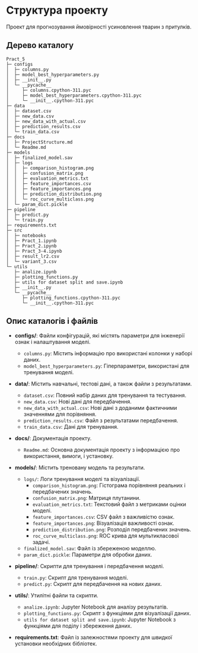 # Структура проекту

Проект для прогнозування ймовірності усиновлення тварин з притулків.

## Дерево каталогу

```
Pract_5
├─ configs
│  ├─ columns.py
│  ├─ model_best_hyperparameters.py
│  ├─ __init__.py
│  └─ __pycache__
│     ├─ columns.cpython-311.pyc
│     ├─ model_best_hyperparameters.cpython-311.pyc
│     └─ __init__.cpython-311.pyc
├─ data
│  ├─ dataset.csv
│  ├─ new_data.csv
│  ├─ new_data_with_actual.csv
│  ├─ prediction_results.csv
│  └─ train_data.csv
├─ docs
│  ├─ ProjectStructure.md
│  └─ Readme.md
├─ models
│  ├─ finalized_model.sav
│  ├─ logs
│  │  ├─ comparison_histogram.png
│  │  ├─ confusion_matrix.png
│  │  ├─ evaluation_metrics.txt
│  │  ├─ feature_importances.csv
│  │  ├─ feature_importances.png
│  │  ├─ prediction_distribution.png
│  │  └─ roc_curve_multiclass.png
│  └─ param_dict.pickle
├─ pipeline
│  ├─ predict.py
│  └─ train.py
├─ requirements.txt
├─ src
│  ├─ notebooks
│  ├─ Pract_1.ipynb
│  ├─ Pract_2.ipynb
│  ├─ Pract_3-4.ipynb
│  ├─ result_lr2.csv
│  └─ variant_3.csv
└─ utils
   ├─ analize.ipynb
   ├─ plotting_functions.py
   ├─ utils for dataset split and save.ipynb
   ├─ __init__.py
   └─ __pycache__
      ├─ plotting_functions.cpython-311.pyc
      └─ __init__.cpython-311.pyc
```

## Опис каталогів і файлів

- **configs/**: Файли конфігурацій, які містять параметри для інженерії ознак і налаштування моделі.
  - `columns.py`: Містить інформацію про використані колонки у наборі даних.
  - `model_best_hyperparameters.py`: Гіперпараметри, використані для тренування моделі.
- **data/**: Містить навчальні, тестові дані, а також файли з результатами.

  - `dataset.csv`: Повний набір даних для тренування та тестування.
  - `new_data.csv`: Нові дані для передбачення.
  - `new_data_with_actual.csv`: Нові дані з доданими фактичними значеннями для порівняння.
  - `prediction_results.csv`: Файл з результатами передбачення.
  - `train_data.csv`: Дані для тренування.

- **docs/**: Документація проекту.

  - `Readme.md`: Основна документація проекту з інформацією про використання, вимоги, і установку.

- **models/**: Містить треновану модель та результати.

  - `logs/`: Логи тренування моделі та візуалізації.
    - `comparison_histogram.png`: Гістограма порівняння реальних і передбачених значень.
    - `confusion_matrix.png`: Матриця плутанини.
    - `evaluation_metrics.txt`: Текстовий файл з метриками оцінки моделі.
    - `feature_importances.csv`: CSV файл з важливістю ознак.
    - `feature_importances.png`: Візуалізація важливості ознак.
    - `prediction_distribution.png`: Розподіл передбачених значень.
    - `roc_curve_multiclass.png`: ROC крива для мультикласової задачі.
  - `finalized_model.sav`: Файл із збереженою моделлю.
  - `param_dict.pickle`: Параметри для обробки даних.

- **pipeline/**: Скрипти для тренування і передбачення моделі.

  - `train.py`: Скрипт для тренування моделі.
  - `predict.py`: Скрипт для передбачення на нових даних.

- **utils/**: Утилітні файли та скрипти.

  - `analize.ipynb`: Jupyter Notebook для аналізу результатів.
  - `plotting_functions.py`: Скрипт з функціями для візуалізації даних.
  - `utils for dataset split and save.ipynb`: Jupyter Notebook з функціями для поділу і збереження даних.

- **requirements.txt**: Файл із залежностями проекту для швидкої установки необхідних бібліотек.
